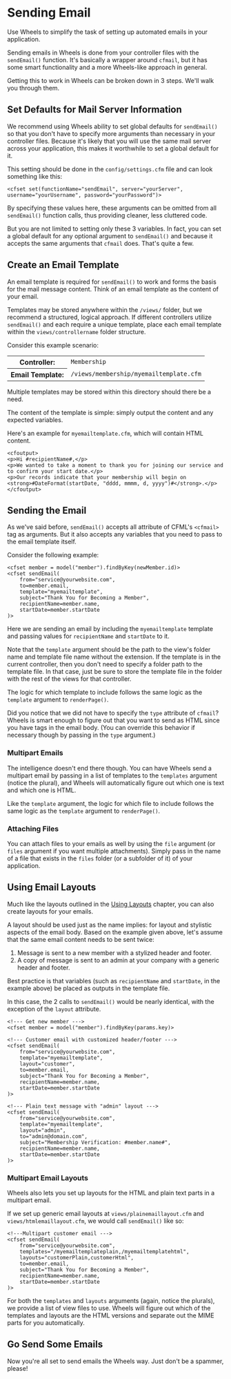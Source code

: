 # Sending Email

<p class="intro">Use Wheels to simplify the task of setting up automated emails in your application.</p>

Sending emails in Wheels is done from your controller files with the `sendEmail()` function. It's basically a wrapper around `cfmail`, but it has some smart functionality and a more Wheels-like approach in general.

Getting this to work in Wheels can be broken down in 3 steps. We'll walk you through them.

## Set Defaults for Mail Server Information

We recommend using Wheels ability to set global defaults for `sendEmail()` so that you don't have to specify more arguments than necessary in your controller files. Because it's likely that you will use the same mail server across your application, this makes it worthwhile to set a global default for it. 

This setting should be done in the `config/settings.cfm` file and can look something like this:

	<cfset set(functionName="sendEmail", server="yourServer", username="yourUsername", password="yourPassword")>

By specifying these values here, these arguments can be omitted from all `sendEmail()` function calls, thus providing cleaner, less cluttered code.

But you are not limited to setting only these 3 variables. In fact, you can set a global default for any optional argument to `sendEmail()` and because it accepts the same arguments that `cfmail` does. That's quite a few.

## Create an Email Template

An email template is required for `sendEmail()` to work and forms the basis for the mail message content. Think of an email template as the content of your email.

Templates may be stored anywhere within the `/views/` folder, but we recommend a structured, logical approach. If different controllers utilize `sendEmail()` and each require a unique template, place each email template within the `views/controllername` folder structure.

Consider this example scenario:

<table>
	<tbody>
		<tr>
			<th scope="row">Controller:</th>
			<td><code>Membership</code></td>
		</tr>
		<tr>
			<th scope="row">Email Template:</th>
			<td><code>/views/membership/myemailtemplate.cfm</code></td>
		</tr>
	</tbody>
</table>

Multiple templates may be stored within this directory should there be a need.

The content of the template is simple: simply output the content and any expected variables.

Here's an example for `myemailtemplate.cfm`, which will contain HTML content.

	<cfoutput>
	<p>Hi #recipientName#,</p>
	<p>We wanted to take a moment to thank you for joining our service and to confirm your start date.</p>
	<p>Our records indicate that your membership will begin on <strong>#DateFormat(startDate, "dddd, mmmm, d, yyyy")#</strong>.</p>
	</cfoutput>

## Sending the Email

As we've said before, `sendEmail()` accepts all attribute of CFML's `<cfmail>` tag as arguments. But it also accepts any variables that you need to pass to the email template itself.

Consider the following example:

	<cfset member = model("member").findByKey(newMember.id)>
	<cfset sendEmail(
		from="service@yourwebsite.com",
		to=member.email,
		template="myemailtemplate",
		subject="Thank You for Becoming a Member",
		recipientName=member.name,
		startDate=member.startDate
	)>

Here we are sending an email by including the `myemailtemplate` template and passing values for `recipientName` and `startDate` to it.

Note that the `template` argument should be the path to the view's folder name and template file name without the extension. If the template is in the current controller, then you don't need to specify a folder path to the template file. In that case, just be sure to store the template file in the folder with the rest of the views for that controller.

The logic for which template to include follows the same logic as the `template` argument to `renderPage()`.

Did you notice that we did not have to specify the `type` attribute of `cfmail`? Wheels is smart enough to figure out that you want to send as HTML since you have tags in the email body. (You can override this behavior if necessary though by passing in the `type` argument.)

### Multipart Emails

The intelligence doesn't end there though. You can have Wheels send a multipart email by passing in a list of templates to the `templates` argument (notice the plural), and Wheels will automatically figure out which one is text and which one is HTML.

Like the `template` argument, the logic for which file to include follows the same logic as the `template` argument to `renderPage()`.

### Attaching Files

You can attach files to your emails as well by using the `file` argument (or `files` argument if you want multiple attachments). Simply pass in the name of a file that exists in the `files` folder (or a subfolder of it) of your application. 

## Using Email Layouts

Much like the layouts outlined in the [Using Layouts][1] chapter, you can also create layouts for your emails.

A layout should be used just as the name implies: for layout and stylistic aspects of the email body. Based on the example given above, let's assume that the same email content needs to be sent twice:

  1. Message is sent to a new member with a stylized header and footer.
  2. A copy of message is sent to an admin at your company with a generic header and footer.

Best practice is that variables (such as `recipientName` and `startDate`, in the example above) be placed as outputs in the template file.

In this case, the 2 calls to `sendEmail()` would be nearly identical, with the exception of the `layout` attribute.

	<!--- Get new member --->
	<cfset member = model("member").findByKey(params.key)>
	
	<!--- Customer email with customized header/footer --->
	<cfset sendEmail(
		from="service@yourwebsite.com",
		template="myemailtemplate",
		layout="customer",
		to=member.email,
		subject="Thank You for Becoming a Member",
		recipientName=member.name,
		startDate=member.startDate
	)>
	
	<!--- Plain text message with "admin" layout --->
	<cfset sendEmail(
		from="service@yourwebsite.com",
		template="myemailtemplate",
		layout="admin",
		to="admin@domain.com",
		subject="Membership Verification: #member.name#",
		recipientName=member.name,
		startDate=member.startDate
	)>

### Multipart Email Layouts

Wheels also lets you set up layouts for the HTML and plain text parts in a multipart email.

If we set up generic email layouts at `views/plainemaillayout.cfm` and `views/htmlemaillayout.cfm`, we would call `sendEmail()` like so:

	<!---Multipart customer email --->
	<cfset sendEmail(
		from="service@yourwebsite.com",
		templates="/myemailtemplateplain,/myemailtemplatehtml",
		layouts="customerPlain,customerHtml",
		to=member.email,
		subject="Thank You for Becoming a Member",
		recipientName=member.name,
		startDate=member.startDate
	)>

For both the `templates` and `layouts` arguments (again, notice the plurals), we provide a list of view files to use. Wheels will figure out which of the templates and layouts are the HTML versions and separate out the MIME parts for you automatically.

## Go Send Some Emails

Now you're all set to send emails the Wheels way. Just don't be a spammer, please!

[1]: Using%20Layouts.md